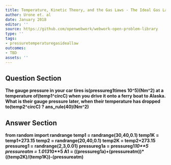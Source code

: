 ```yaml
---
title: Temperature, Kinetic Theory, and the Gas Laws - The Ideal Gas Law
author: Urone et. al
date: January 2018
editor: ''
source: https://github.com/openwebwork/webwork-open-problem-library
type: ''
tags:
- pressuretemperaturegasideallaw
outcomes:
- TBD
assets: ''
---
```


## Question Section 

<b>
The gauge pressure in your car tires is(pressureg1times 10^5)(Nm^2) at a temperature of(temp1^circC)  when you drive it onto a ferry boat to Alaska. What is their gauge pressure later, when their temperature has dropped to(temp2^circC) ?
ans_rule(40)(Nm^2)



## Answer Section

from random import randrange
temp1 = randrange(30,40,0.1)
temp1K = temp1+273.15
temp2 = randrange(20,40,0.1)
temp2K = temp2+273.15
pressureg1 = randrange(2,3,0.01)
pressureg1a = pressureg1*10**5
pressureatm = 1.013*10**5
A1 = ((pressureg1a)+(pressureatm))*((temp2K)/(temp1K))-(pressureatm)